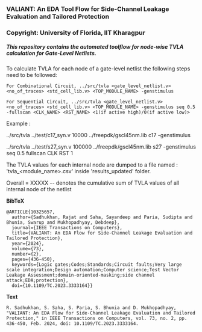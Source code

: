 <h3>VALIANT: An EDA Tool Flow for Side-Channel Leakage Evaluation and Tailored Protection<h3>

Copyright: University of Florida, IIT Kharagpur

<h5>This repository contains the automated toolflow for node-wise TVLA calculation for Gate-Level Netlists.</h5>


To calculate TVLA for each node of a gate-level netlist the following steps need to be followed:


    For Combinational Circuit, ../src/tvla <gate_level_netlist.v> <no_of_traces> <std_cell_lib.v> <TOP_MODULE_NAME> -genstimulus

    For Sequential Circuit, ../src/tvla <gate_level_netlist.v> <no_of_traces> <std_cell_lib.v> <TOP_MODULE_NAME> -genstimulus seq 0.5 -fullscan <CLK_NAME> <RST_NAME> <1(if active high)/0(if active low)>

Example :

../src/tvla ../test/c17_syn.v 10000 ../freepdk/gscl45nm.lib c17 -genstimulus

../src/tvla ../test/s27_syn.v 100000 ../freepdk/gscl45nm.lib s27 -genstimulus seq 0.5 fullscan CLK RST 1

The TVLA values for each internal node are dumped to a file named : 'tvla_<module_name>.csv' inside 'results_updated' folder.

Overall = XXXXX -- denotes the cumulative sum of TVLA values of all internal node of the netlist


**BibTeX**
```
@ARTICLE{10325657,
  author={Sadhukhan, Rajat and Saha, Sayandeep and Paria, Sudipta and Bhunia, Swarup and Mukhopadhyay, Debdeep},
  journal={IEEE Transactions on Computers}, 
  title={VALIANT: An EDA Flow for Side-Channel Leakage Evaluation and Tailored Protection}, 
  year={2024},
  volume={73},
  number={2},
  pages={436-450},
  keywords={Logic gates;Codes;Standards;Circuit faults;Very large scale integration;Design automation;Computer science;Test Vector Leakage Assessment;domain-oriented-masking;side channel attack;EDA;protection},
  doi={10.1109/TC.2023.3333164}}

```

**Text**
```
R. Sadhukhan, S. Saha, S. Paria, S. Bhunia and D. Mukhopadhyay, "VALIANT: An EDA Flow for Side-Channel Leakage Evaluation and Tailored Protection," in IEEE Transactions on Computers, vol. 73, no. 2, pp. 436-450, Feb. 2024, doi: 10.1109/TC.2023.3333164.
